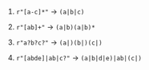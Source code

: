 1. `r"[a-c]*"` -> `(a|b|c)`

2. `r"[ab]+"` -> `(a|b)(a|b)*`

3. `r"a?b?c?"` -> `(a|)(b|)(c|)`

4. `r"[abde]|ab|c?"` -> `(a|b|d|e)|ab|(c|)`
